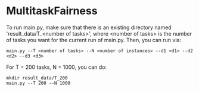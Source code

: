 # MultitaskFairness

To run main.py, make sure that there is an existing directory named 'result_data/T_\<number of tasks\>', where \<number of tasks\> is the number of tasks you want for the current run of main.py. Then, you can run via:
  
  ```
  main.py --T <number of tasks> --N <number of instances> --d1 <d1> --d2 <d2> --d3 <d3>
  ```
  
  For T = 200 tasks, N = 1000, you can do:
  
  ```
  mkdir result_data/T_200
  main.py --T 200 --N 1000
  ```
  
